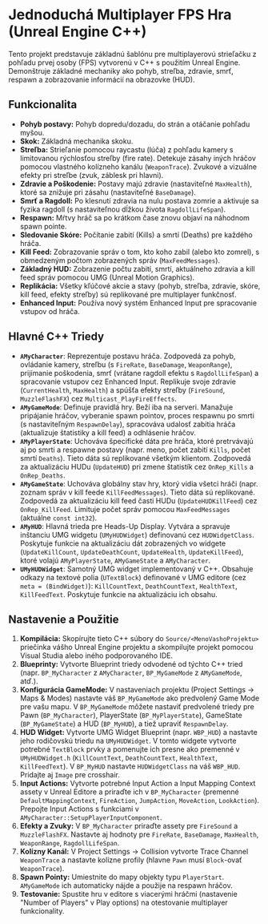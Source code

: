 # Jednoduchá Multiplayer FPS Hra (Unreal Engine C++)

Tento projekt predstavuje základnú šablónu pre multiplayerovú strieľačku z pohľadu prvej osoby (FPS) vytvorenú v C++ s použitím Unreal Engine. Demonštruje základné mechaniky ako pohyb, streľba, zdravie, smrť, respawn a zobrazovanie informácií na obrazovke (HUD).

## Funkcionalita

*   **Pohyb postavy:** Pohyb dopredu/dozadu, do strán a otáčanie pohľadu myšou.
*   **Skok:** Základná mechanika skoku.
*   **Streľba:** Strieľanie pomocou raycastu (lúča) z pohľadu kamery s limitovanou rýchlosťou streľby (fire rate). Detekuje zásahy iných hráčov pomocou vlastného kolízneho kanálu (`WeaponTrace`). Zvukové a vizuálne efekty pri streľbe (zvuk, záblesk pri hlavni).
*   **Zdravie a Poškodenie:** Postavy majú zdravie (nastaviteľné `MaxHealth`), ktoré sa znižuje pri zásahu (nastaviteľné `BaseDamage`).
*   **Smrť a Ragdoll:** Po klesnutí zdravia na nulu postava zomrie a aktivuje sa fyzika ragdoll (s nastaviteľnou dĺžkou života `RagdollLifeSpan`).
*   **Respawn:** Mŕtvy hráč sa po krátkom čase znovu objaví na náhodnom spawn pointe.
*   **Sledovanie Skóre:** Počítanie zabití (Kills) a smrtí (Deaths) pre každého hráča.
*   **Kill Feed:** Zobrazovanie správ o tom, kto koho zabil (alebo kto zomrel), s obmedzeným počtom zobrazených správ (`MaxFeedMessages`).
*   **Základný HUD:** Zobrazenie počtu zabití, smrtí, aktuálneho zdravia a kill feed správ pomocou UMG (Unreal Motion Graphics).
*   **Replikácia:** Všetky kľúčové akcie a stavy (pohyb, streľba, zdravie, skóre, kill feed, efekty streľby) sú replikované pre multiplayer funkčnosť.
*   **Enhanced Input:** Používa nový systém Enhanced Input pre spracovanie vstupov od hráča.

## Hlavné C++ Triedy

*   **`AMyCharacter`**: Reprezentuje postavu hráča. Zodpovedá za pohyb, ovládanie kamery, streľbu (s `FireRate`, `BaseDamage`, `WeaponRange`), prijímanie poškodenia, smrť (vrátane ragdoll efektu s `RagdollLifeSpan`) a spracovanie vstupov cez Enhanced Input. Replikuje svoje zdravie (`CurrentHealth`, `MaxHealth`) a spúšťa efekty streľby (`FireSound`, `MuzzleFlashFX`) cez `Multicast_PlayFireEffects`.
*   **`AMyGameMode`**: Definuje pravidlá hry. Beží iba na serveri. Manažuje pripájanie hráčov, vyberanie spawn pointov, proces respawnu po smrti (s nastaviteľným `RespawnDelay`), spracováva udalosť zabitia hráča (aktualizuje štatistiky a kill feed) a odhlásenie hráčov.
*   **`AMyPlayerState`**: Uchováva špecifické dáta pre hráča, ktoré pretrvávajú aj po smrti a respawne postavy (napr. meno, počet zabití `Kills`, počet smrtí `Deaths`). Tieto dáta sú replikované všetkým klientom. Zodpovedá za aktualizáciu HUDu (`UpdateHUD`) pri zmene štatistík cez `OnRep_Kills` a `OnRep_Deaths`.
*   **`AMyGameState`**: Uchováva globálny stav hry, ktorý vidia všetci hráči (napr. zoznam správ v kill feede `KillFeedMessages`). Tieto dáta sú replikované. Zodpovedá za aktualizáciu kill feed časti HUDu (`UpdateHUDKillFeed`) cez `OnRep_KillFeed`. Limituje počet správ pomocou `MaxFeedMessages` (aktuálne `const int32`).
*   **`AMyHUD`**: Hlavná trieda pre Heads-Up Display. Vytvára a spravuje inštanciu UMG widgetu (`UMyHUDWidget`) definovanú cez `HUDWidgetClass`. Poskytuje funkcie na aktualizáciu dát zobrazených vo widgete (`UpdateKillCount`, `UpdateDeathCount`, `UpdateHealth`, `UpdateKillFeed`), ktoré volajú `AMyPlayerState`, `AMyGameState` a `AMyCharacter`.
*   **`UMyHUDWidget`**: Samotný UMG widget implementovaný v C++. Obsahuje odkazy na textové polia (`UTextBlock`) definované v UMG editore (cez `meta = (BindWidget)`): `KillCountText`, `DeathCountText`, `HealthText`, `KillFeedText`. Poskytuje funkcie na aktualizáciu ich obsahu.

## Nastavenie a Použitie

1.  **Kompilácia:** Skopírujte tieto C++ súbory do `Source/<MenoVashoProjektu>` priečinka vášho Unreal Engine projektu a skompilujte projekt pomocou Visual Studia alebo iného podporovaného IDE.
2.  **Blueprinty:** Vytvorte Blueprint triedy odvodené od týchto C++ tried (napr. `BP_MyCharacter` z `AMyCharacter`, `BP_MyGameMode` z `AMyGameMode`, atď.).
3.  **Konfigurácia GameMode:** V nastaveniach projektu (Project Settings -> Maps & Modes) nastavte váš `BP_MyGameMode` ako predvolený Game Mode pre vašu mapu. V `BP_MyGameMode` môžete nastaviť predvolené triedy pre Pawn (`BP_MyCharacter`), PlayerState (`BP_MyPlayerState`), GameState (`BP_MyGameState`) a HUD (`BP_MyHUD`), a tiež upraviť `RespawnDelay`.
4.  **HUD Widget:** Vytvorte UMG Widget Blueprint (napr. `WBP_HUD`) a nastavte jeho rodičovskú triedu na `UMyHUDWidget`. V tomto widgete vytvorte potrebné `TextBlock` prvky a pomenujte ich presne ako premenné v `UMyHUDWidget.h` (`KillCountText`, `DeathCountText`, `HealthText`, `KillFeedText`). V `BP_MyHUD` nastavte `HUDWidgetClass` na váš `WBP_HUD`. Pridajte aj `Image` pre crosshair.
5.  **Input Actions:** Vytvorte potrebné Input Action a Input Mapping Context assety v Unreal Editore a priraďte ich v `BP_MyCharacter` (premenné `DefaultMappingContext`, `FireAction`, `JumpAction`, `MoveAction`, `LookAction`). Prepojte Input Actions s funkciami v `AMyCharacter::SetupPlayerInputComponent`.
6.  **Efekty a Zvuky:** V `BP_MyCharacter` priraďte assety pre `FireSound` a `MuzzleFlashFX`. Nastavte aj hodnoty pre `FireRate`, `BaseDamage`, `MaxHealth`, `WeaponRange`, `RagdollLifeSpan`.
7.  **Kolízny Kanál:** V Project Settings -> Collision vytvorte Trace Channel `WeaponTrace` a nastavte kolízne profily (hlavne `Pawn` musí `Block`-ovať `WeaponTrace`).
8.  **Spawn Pointy:** Umiestnite do mapy objekty typu `PlayerStart`. `AMyGameMode` ich automaticky nájde a použije na respawn hráčov.
7.  **Testovanie:** Spustite hru v editore s viacerými hráčmi (nastavenie "Number of Players" v Play options) na otestovanie multiplayer funkcionality.
